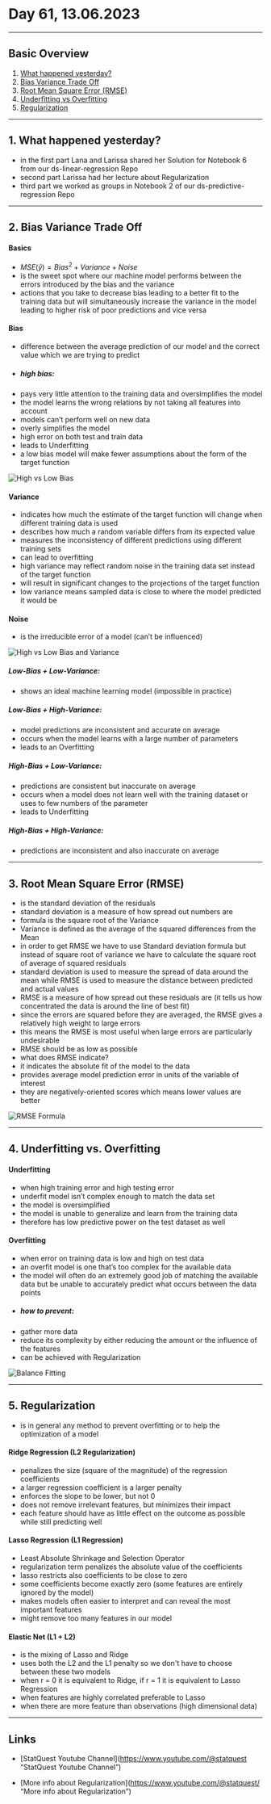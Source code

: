 # Day 61, 13.06.2023

---
##  __Basic Overview__  

1. [What happened yesterday?](#what_happened_yesterday?) 
1. [Bias Variance Trade Off](#bias_variance_trade_off) 
1. [Root Mean Square Error (RMSE)](#root_mean_square_error_(RMSE)) 
1. [Underfitting vs Overfitting](#underfitting_vs_Overfitting)
1. [Regularization](#5_regularization) 

---

## __1. What happened yesterday?__
* in the first part Lana and Larissa shared her Solution for Notebook 6 from our ds-linear-regression Repo
* second part Larissa had her lecture about Regularization
* third part we worked as groups in Notebook 2 of our ds-predictive-regression Repo

---

## __2. Bias Variance Trade Off__

#### Basics

* $MSE (\hat{y}) = Bias^2 + Variance + Noise$
* is the sweet spot where our machine model performs between the errors introduced by the bias and the variance
* actions that you take to decrease bias leading to a better fit to the training data but will simultaneously increase the variance in the model 
  leading to higher risk of poor predictions and vice versa

#### Bias

* difference between the average prediction of our model and the correct value which we are trying to predict 
* ##### high bias:
* pays very little attention to the training data and oversimplifies the model 
* the model learns the wrong relations by not taking all features into account 
* models can’t perform well on new data
* overly simplifies the model
* high error on both test and train data
* leads to Underfitting
* a low bias model will make fewer assumptions about the form of the target function

![High vs Low Bias](images/bias_high_low.png)


#### Variance

* indicates how much the estimate of the target function will change when different training data is used
* describes how much a random variable differs from its expected value
* measures the inconsistency of different predictions using different training sets 
* can lead to overfitting
* high variance may reflect random noise in the training data set instead of the target function
* will result in significant changes to the projections of the target function
* low variance means sampled data is close to where the model predicted it would be

#### Noise

* is the irreducible error of a model (can’t be influenced)

![High vs Low Bias and Variance](images/high_low_variance_bias.png)

##### Low-Bias + Low-Variance:
* shows an ideal machine learning model (impossible in practice)

##### Low-Bias + High-Variance: 
* model predictions are inconsistent and accurate on average 
* occurs when the model learns with a large number of parameters
* leads to an Overfitting

##### High-Bias + Low-Variance: 
* predictions are consistent but inaccurate on average
* occurs when a model does not learn well with the training dataset or uses to few numbers of the parameter
* leads to Underfitting

##### High-Bias + High-Variance:
* predictions are inconsistent and also inaccurate on average

---
  
## __3. Root Mean Square Error (RMSE)__

* is the standard deviation of the residuals
* standard deviation is a measure of how spread out numbers are
* formula is the square root of the Variance
* Variance is defined as the average of the squared differences from the Mean
* in order to get RMSE we have to use Standard deviation formula but instead of square root of variance we have to calculate the square root of average of squared residuals
* standard deviation is used to measure the spread of data around the mean while RMSE is used to measure the distance between predicted and actual values
* RMSE is a measure of how spread out these residuals are (it tells us how concentrated the data is around the line of best fit)
* since the errors are squared before they are averaged, the RMSE gives a relatively high weight to large errors
* this means the RMSE is most useful when large errors are particularly undesirable
* RMSE should be as low as possible
* what does RMSE indicate?
* it indicates the absolute fit of the model to the data
* provides average model prediction error in units of the variable of interest
* they are negatively-oriented scores which means lower values are better

![RMSE Formula](images/rmse_formula.png)

---

## __4. Underfitting vs. Overfitting__

#### Underfitting
* when high training error and high testing error
* underfit model isn’t complex enough to match the data set
* the model is oversimplified
* the model is unable to generalize and learn from the training data
* therefore has low predictive power on the test dataset as well

#### Overfitting
* when error on training data is low and high on test data
* an overfit model is one that’s too complex for the available data
* the model will often do an extremely good job of matching the available data but be unable to accurately predict what occurs between the data points
* ##### how to prevent:
* gather more data
* reduce its complexity by either reducing the amount or the influence of the features
* can be achieved with Regularization

![Balance Fitting](images/fitting_balance.png)

---

## __5. Regularization__

* is in general any method to prevent overfitting or to help the optimization of a model

#### Ridge Regression (L2 Regularization)

* penalizes the size (square of the magnitude) of the regression coefficients
* a larger regression coefficient is a larger penalty
* enforces the slope to be lower, but not 0
* does not remove irrelevant features, but minimizes their impact
* each feature should have as little effect on the outcome as possible while still predicting well

#### Lasso Regression (L1 Regression)
* Least Absolute Shrinkage and Selection Operator
* regularization term penalizes the absolute value of the coefficients
* lasso restricts also coefficients to be close to zero
* some coefficients become exactly zero (some features are entirely ignored by the model)
* makes models often easier to interpret and can reveal the most important features
* might remove too many features in our model

#### Elastic Net (L1 + L2)
* is the mixing of Lasso and Ridge
* uses both the L2 and the L1 penalty so we don't have to choose between these two models
* when r = 0 it is equivalent to Ridge, if r = 1 it is equivalent to Lasso Regression
* when features are highly correlated preferable to Lasso
* when there are more feature than observations (high dimensional data) 

---

## __Links__

* [StatQuest Youtube Channel](https://www.youtube.com/@statquest “StatQuest Youtube Channel”)

* [More info about Regularization](https://www.youtube.com/@statquest/ “More info about Regularization”)


